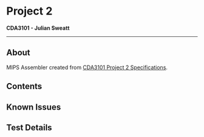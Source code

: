 # Project 2
__CDA3101 - Julian Sweatt__  

---
## About
MIPS Assembler created from [CDA3101 Project 2 Specifications](http://www.cs.fsu.edu/~jayarama/org2sp19/Homeworks/Project2.pdf). 

## Contents

## Known Issues

## Test Details
